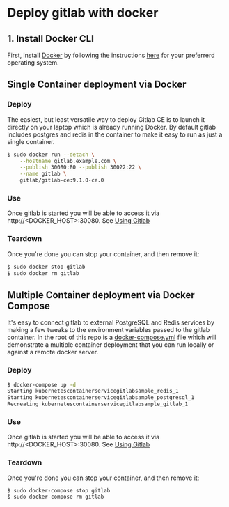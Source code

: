 # Deploy gitlab with docker

## 1. Install Docker CLI 

First, install [Docker](https://www.docker.com) by following the instructions [here](https://www.docker.com/community-edition#/download) for your preferrerd operating system.

## Single Container deployment via Docker

### Deploy

The easiest, but least versatile way to deploy Gitlab CE is to launch it directly on your laptop which is already running Docker.  By default gitlab includes postgres and redis in the container to make it easy to run as just a single container.

```bash
$ sudo docker run --detach \
    --hostname gitlab.example.com \
    --publish 30080:80 --publish 30022:22 \
    --name gitlab \
    gitlab/gitlab-ce:9.1.0-ce.0

```

### Use

Once gitlab is started you will be able to access it via http://<DOCKER_HOST>:30080. See [Using Gitlab](#using-gitlab)

### Teardown

Once you're done you can stop your container, and then remove it:

```bash
$ sudo docker stop gitlab
$ sudo docker rm gitlab
```

## Multiple Container deployment via Docker Compose

It's easy to connect gitlab to external PostgreSQL and Redis services by making a few tweaks to the environment variables passed to the gitlab container.  In the root of this repo is a [docker-compose.yml](docker-compose.yml) file which will demonstrate a multiple container deployment that you can run locally or against a remote docker server.

### Deploy

```bash
$ docker-compose up -d
Starting kubernetescontainerservicegitlabsample_redis_1
Starting kubernetescontainerservicegitlabsample_postgresql_1
Recreating kubernetescontainerservicegitlabsample_gitlab_1
```

### Use

Once gitlab is started you will be able to access it via http://<DOCKER_HOST>:30080. See [Using Gitlab](#using-gitlab)

### Teardown

Once you're done you can stop your container, and then remove it:

```bash
$ sudo docker-compose stop gitlab
$ sudo docker-compose rm gitlab
```
